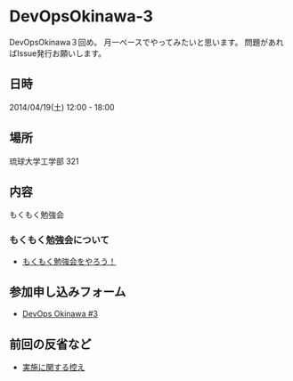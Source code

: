 DevOpsOkinawa-3
===============

DevOpsOkinawa３回め。
月一ペースでやってみたいと思います。
問題があればIssue発行お願いします。

## 日時

2014/04/19(土) 12:00 - 18:00

## 場所

琉球大学工学部 321

## 内容

もくもく勉強会

### もくもく勉強会について

- [もくもく勉強会をやろう！](http://www.1x1.jp/blog/2013/12/lets-try-moku-moku-study-event.html)

## 参加申し込みフォーム

- [DevOps Okinawa #3](http://devops-okinawa.doorkeeper.jp/events/10233)

## 前回の反省など

- [実施に関する控え](https://github.com/OkinawaDevOps/DevOpsOkinawa-2/blob/master/next.md)
